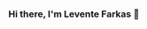 ### Hi there, I'm Levente Farkas 👋

<!--

[![Levente's GitHub stats](https://github-readme-stats.vercel.app/api?username=lfarkas)](https://github.com/anuraghazra/github-readme-stats)

**lfarkas/lfarkas** is a ✨ _special_ ✨ repository because its `README.md` (this file) appears on your GitHub profile.

Here are some ideas to get you started:

- 🔭 I’m currently working on ...
- 🌱 I’m currently learning ...
- 👯 I’m looking to collaborate on ...
- 🤔 I’m looking for help with ...
- 💬 Ask me about ...
- 📫 How to reach me: ...
- 😄 Pronouns: ...
- ⚡ Fun fact: ...
-->
